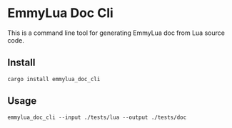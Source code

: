 # EmmyLua Doc Cli

This is a command line tool for generating EmmyLua doc from Lua source code.

## Install

```shell
cargo install emmylua_doc_cli
```

## Usage

```shell
emmylua_doc_cli --input ./tests/lua --output ./tests/doc
```